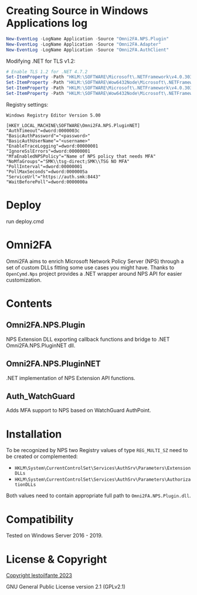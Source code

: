 # Creating Source in Windows Applications log
```PowerShell
New-EventLog -LogName Application -Source "Omni2FA.NPS.Plugin"
New-EventLog -LogName Application -Source "Omni2FA.Adapter"
New-EventLog -LogName Application -Source "Omni2FA.AuthClient"
```

Modifying .NET for TLS v1.2:
```PowerShell
# Enable TLS 1.2 for .NET 4.7.2
Set-ItemProperty -Path "HKLM:\SOFTWARE\Microsoft\.NETFramework\v4.0.30319" -Name "SchUseStrongCrypto" -Value 1 -Type DWord
Set-ItemProperty -Path "HKLM:\SOFTWARE\Wow6432Node\Microsoft\.NETFramework\v4.0.30319" -Name "SchUseStrongCrypto" -Value 1 -Type DWord
Set-ItemProperty -Path "HKLM:\SOFTWARE\Microsoft\.NETFramework\v4.0.30319" -Name "SystemDefaultTlsVersions" -Value 1 -Type DWord
Set-ItemProperty -Path "HKLM:\SOFTWARE\Wow6432Node\Microsoft\.NETFramework\v4.0.30319" -Name "SystemDefaultTlsVersions" -Value 1 -Type DWord
```

Registry settings:
```reg
Windows Registry Editor Version 5.00

[HKEY_LOCAL_MACHINE\SOFTWARE\Omni2FA.NPS.PluginNET]
"AuthTimeout"=dword:0000003c
"BasicAuthPassword"="<password>"
"BasicAuthUserName"="<username>"
"EnableTraceLogging"=dword:00000001
"IgnoreSslErrors"=dword:00000001
"MfaEnabledNPSPolicy"="Name of NPS policy that needs MFA"
"NoMfaGroups"="SMK\\tsg-direct;SMK\\TSG NO MFA"
"PollInterval"=dword:00000001
"PollMaxSeconds"=dword:0000005a
"ServiceUrl"="https://auth.smk:8443"
"WaitBeforePoll"=dword:0000000a
```

# Deploy

run deploy.cmd

# Omni2FA

Omni2FA aims to enrich Microsoft Network Policy Server (NPS)
through a set of custom DLLs fitting some use cases you might have.
Thanks to `OpenCymd.Nps` project provides a .NET wrapper around
NPS API for easier customization.

# Contents

## Omni2FA.NPS.Plugin

NPS Extension DLL exporting callback functions and bridge to .NET Omni2FA.NPS.PluginNET dll.

## Omni2FA.NPS.PluginNET

.NET implementation of NPS Extension API functions.

## Auth_WatchGuard

Adds MFA support to NPS based on WatchGuard AuthPoint.

# Installation

To be recognized by NPS two Registry values of type `REG_MULTI_SZ`
need to be created or complemented:

 * `HKLM\System\CurrentControlSet\Services\AuthSrv\Parameters\ExtensionDLLs`
 * `HKLM\System\CurrentControlSet\Services\AuthSrv\Parameters\AuthorizationDLLs`

Both values need to contain appropriate full path to `Omni2FA.NPS.Plugin.dll`.

# Compatibility

Tested on Windows Server 2016 - 2019.

# License & Copyright

[Copyright lestoilfante 2023](https://github.com/lestoilfante)

GNU General Public License version 2.1 (GPLv2.1) 